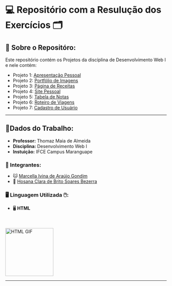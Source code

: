 # 💻 Repositório com a Resulução dos Exercícios 🗂 

## 🔎 Sobre o Repositóro: 
Este repositório contém os Projetos da discíplina de Desenvolvimento Web I e nele contém:

- Projeto 1: [Apresentação Pessoal](Apresentacao_Pessoal.html)
- Projeto 2: [Portfólio de Imagens](Portifólio_de_Imagens)
- Projeto 3: [Página de Receitas](Página_de_Receitas)
- Projeto 4: [Site Pessoal](Site_pessoal)
- Projeto 5: [Tabela de Notas](Tabela_de_notas)
- Projeto 6: [Roteiro de Viagens](Roteiro_de_viagens)
- Projeto 7: [Cadastro de Usuário](Cadastro_Usuario)

---
## 📝Dados do Trabalho:

- **Professor:** Thomaz Maia de Almeida
- **Disciplina:** Desenvolvimento Web I
- **Instuição:** IFCE Campus Maranguape
  
### 👾 Integrantes:
- 🐱 [Marcella Ivina de Araújo Gondim](https://github.com/MarcyIvi)
- 🐑 [Hosana Clara de Brito Soares Bezerra](https://github.com/hosanasoaress)


### 🖥️ Linguagem Utilizada 🖱️:

- 🖥️ **HTML**
<br>
<br>

<img align="rigth" alt="HTML GIF" width="150" height="150" src="https://cdn.dribbble.com/users/783/screenshots/104300/shot_1295820312.gif">

<br>

---
